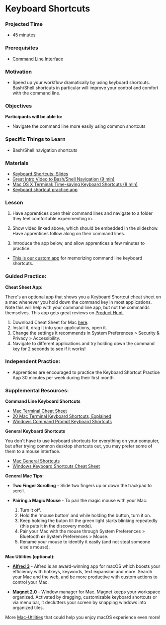 
# Keyboard Shortcuts

### Projected Time
- 45 minutes

### Prerequisites
- [Command Line Interface](/dev-tools/command-line-interface.md)

### Motivation
- Speed up your workflow dramatically by using keyboard shortcuts.  Bash/Shell shortcuts in particular will improve your control and comfort with the command line.

### Objectives
**Participants will be able to:**
- Navigate the command line more easily using common shortcuts

### Specific Things to Learn
- Bash/Shell navigation shortcuts

### Materials

- [Keyboard Shortcuts: Slides](https://docs.google.com/presentation/d/1_AXd3rdLVtdvPWvnc8ME0j0ntLM1uJnc0koKJGGozpE/edit#slide=id.p)
- [Great Intro Video to Bash/Shell Navigation (9 min)](https://www.youtube.com/watch?v=C-AQAJXdoS8)
- [Mac OS X Terminal: Time-saving Keyboard Shortcuts (8 min)](https://youtu.be/TXzrk3b9sKM)
- [Keyboard shortcut practice app](https://techtonica.github.io/keyboard-shortcuts-practice/)

### Lesson

1. Have apprentices open their command lines and navigate to a folder they feel comfortable experimenting in.

2. Show video linked above, which should be embedded in the slideshow. Have apprentices follow along on their command lines.

3. Introduce the app below, and allow apprentices a few minutes to practice.
- [This is our custom app](https://techtonica.github.io/keyboard-shortcuts-practice/) for memorizing command line keyboard shortcuts.

### Guided Practice:

**Cheat Sheet App:**

There's an optional app that shows you a Keyboard Shortcut cheat sheet on a mac whenever you hold down the command key in most applications.  Note this will help with your command line app, but not the commands themselves. This app gets great reviews on [Product Hunt](https://www.producthunt.com/posts/cheatsheet-2).

1. Download Cheat Sheet for Mac [here](https://www.cheatsheetapp.com/CheatSheet/). 
2. Install it, drag it into your applications, open it. 
3. Change the settings it recommends in System Preferences > Security & Privacy > Accessibility.
4. Navigate to different applications and try holding down the command key for 2 seconds to see if it works!
### Independent Practice:
- Apprentices are encouraged to practice the Keyboard Shortcut Practice App 30 minutes per week during their first month.

### Supplemental Resources:

**Command Line Keyboard Shortcuts**

- [Mac Terminal Cheat Sheet](https://gist.github.com/poopsplat/7195274)
- [20 Mac Terminal Keyboard Shortcuts, Explained](https://www.techrepublic.com/article/20-terminal-shortcuts-developers-need-to-know/)
- [Windows Command Prompt Keyboard Shortcuts](https://www.howtogeek.com/254401/34-useful-keyboard-shortcuts-for-the-windows-command-prompt/)

**General Keyboard Shortcuts**

You don't have to use keyboard shortcuts for everything on your computer, but after trying common desktop shortcuts out, you may prefer some of them to a mouse interface.

- [Mac General Shortcuts](https://support.apple.com/en-us/HT201236)
- [Windows Keyboard Shortcuts Cheat Sheet](https://code.visualstudio.com/shortcuts/keyboard-shortcuts-windows.pdf)

**General Mac Tips:**

* **Two Finger Scrolling** - Slide two fingers up or down the trackpad to scroll.

* **Pairing a Magic Mouse** - To pair the magic mouse with your Mac:

    1. Turn it off.
    2. Hold the 'mouse button' and while holding the button, turn it on.
    3. Keep holding the buton till the green light starts blinking repeatedly (this puts it in the discovery mode).
    4. Pair your Mac with the mouse through System Preferences > Bluetooth **or** System Preferences > Mouse.
    5. Rename your mouse to identify it easily (and not steal someone else's mouse).

**Mac Utilities (optional):**


* **[Alfred 3](https://www.alfredapp.com/)** - Alfred is an award-winning app for macOS which boosts 
             your efficiency with hotkeys, keywords, text expansion and more.
             Search your Mac and the web, and be more productive with custom 
             actions to control your Mac.
             
* **[Magnet 2.0](https://magnet.crowdcafe.com/)** - Window manager for Mac. Magnet keeps your workspace organized. Activated by dragging, customizable keyboard shortcuts or via menu bar, it declutters your screen by snapping windows into organized tiles.

More [Mac-Utilities](https://www.producthunt.com/ask/7567-what-are-your-must-have-mac-apps-utilities) that could help you enjoy macOS experience even more!
